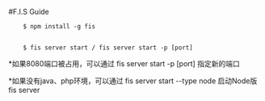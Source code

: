 #F.I.S Guide		

		$ npm install -g fis
		

		$ fis server start / fis server start -p [port]

*如果8080端口被占用，可以通过 fis server start -p [port] 指定新的端口

*如果没有java、php环境，可以通过 fis server start --type node 启动Node版fis server

